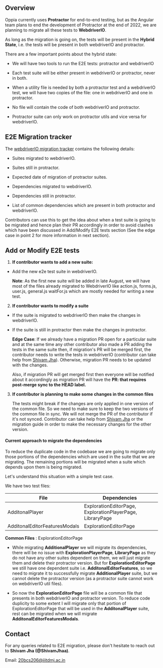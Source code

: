 ## Overview

Oppia currently uses **Protractor** for end-to-end testing, but as the Angular team plans to end the development of Protractor at the end of 2022, we are planning to migrate all these tests to **WebdriverIO**.

As long as the migration is going on, the tests will be present in the **Hybrid State**, i.e. the tests will be present in both webdriverIO and protractor.

There are a few important points about the hybrid state:

* We will have two tools to run the E2E tests: protractor and webdriverIO

* Each test suite will be either present in webdriverIO or protractor, never in both.

* When a utility file is needed by both a protractor test and a webdriverIO test, we will have two copies of the file: one in webdriverIO and one in protractor.

* No file will contain the code of both webdriverIO and protractor.

* Protractor suite can only work on protractor utils and vice versa for webdriverIO.

## E2E Migration tracker

The [webdriverIO migration tracker](https://docs.google.com/spreadsheets/d/1Mj-llYXMURtis54vpL2VL7BwgRiFIZ1nIFtK3fY3Se4/edit?usp=sharing) contains the following details:

* Suites migrated to webdriverIO.

* Suites still in protractor.

* Expected date of migration of protractor suites.

* Dependencies migrated to webdriverIO.

* Dependencies still in protractor.

* List of common dependencies which are present in both protractor and webdriverIO.

Contributors can use this to get the idea about when a test suite is going to be migrated and hence plan their PR accordingly in order to avoid clashes which have been discussed in Add/Modify E2E tests section (See the edge case in point 2 for more information in next section).

## Add or Modify E2E tests

1. **If contributor wants to add a new suite:**

  * Add the new e2e test suite in webdriverIO.

    **Note**: As the first new suite will be added in late August, we will have most of the files already migrated to WebdriverIO like action.js, forms.js, user.js, general.js waitFor.js which are mostly needed for writing a new test.

2. **If contributor wants to modify a suite** 

  * If the suite is migrated to webdriverIO then make the changes in webdriverIO.
  
  * If the suite is still in protractor then make the changes in protractor.

    **Edge Case**: If we already have a migration PR open for a particular suite and at the same time any other contributor also made a PR adding the tests in the same suite then, if migration's PR will be merged first, the contributor needs to write the tests in webdriverIO (contributor can take help from [Shivam Jha](#contact)).  Otherwise, migration PR needs to be updated with the changes.

    Also, if migration PR will get merged first then everyone will be notified about it accordingly as migration PR will have the **PR: that requires post-merge sync to the HEAD label.**

3. **If contributor is planning to make some changes in the common files**

   The tests might break if the changes are only applied in one version of the common file. So we need to make sure to keep the two versions of the common file in sync. We will not merge the PR of the contributor if it's not synced. Contributor can take help from [Shivam Jha](#contact) or the migration guide in order to make the necessary changes for the other version.
  
#### Current approach to migrate the dependencies

To reduce the duplicate code in the codebase we are going to migrate only those portions of the dependencies which are used in the suite that we are migrating. The remaining portions will be migrated when a suite which depends upon them is being migrated.

Let's understand this situation with a simple test case.

We have two test files:

|**File**            | **Dependencies**         |
|--------------------|--------------------------|
|AdditonalPlayer     |ExplorationEditorPage, ExplorationPlayerPage, LibraryPage|
|AdditonalEditorFeaturesModals| ExplorationEditorPage |

**Common Files** : ExplorationEditorPage

* While migrating **AdditionalPlayer** we will migrate its dependencies, there will be no issue with **ExplorationPlayerPage**, **LibraryPage** as they do not have any other suites dependent on them, we will just migrate them and delete their protractor version. But for **ExplorationEditorPage** we still have one dependent suite i.e. **AdditonalEditorFeatures**, so we need to migrate it to successfully migrate **AdditionalPlayer** suite, but we cannot delete the protractor version (as a protractor suite cannot work on webdriverIO util files).

* So now the **ExplorationEditorPage** file will be a common file that presents in both webdriverIO and protractor version. To reduce code duplicity to some extent I will migrate only that portion of ExplorationEditorPage that will be used in the **AdditonalPlayer** suite, rest can be migrated when we will migrate **AdditonalEditorFeaturesModals**.

## Contact

For any queries related to E2E migration, please don't hesitate to reach out to **Shivam Jha (@ShivamJhaa)**.

Email: 20bcs206@iiitdmj.ac.in
